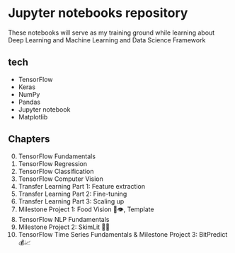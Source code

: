 # Jupyter notebooks repository

These notebooks will serve as my training ground while learning about Deep Learning and Machine Learning and Data Science Framework

## tech

* TensorFlow
* Keras
* NumPy
* Pandas
* Jupyter notebook
* Matplotlib

## Chapters

00. TensorFlow Fundamentals
1. TensorFlow Regression
2. TensorFlow Classification
3. TensorFlow Computer Vision
4. Transfer Learning Part 1: Feature extraction
5. Transfer Learning Part 2: Fine-tuning
6. Transfer Learning Part 3: Scaling up
7. Milestone Project 1: Food Vision 🍔👁, Template
8. TensorFlow NLP Fundamentals
9. Milestone Project 2: SkimLit 📄🔥
10. TensorFlow Time Series Fundamentals & Milestone Project 3: BitPredict 💰📈
